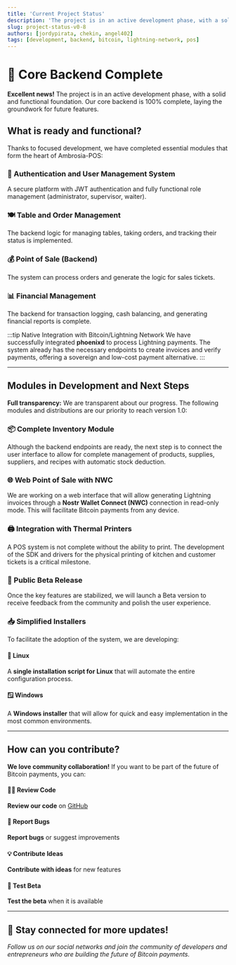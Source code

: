 ```yaml
---
title: 'Current Project Status'
description: 'The project is in an active development phase, with a solid and functional foundation. Our core backend is 100% complete.'
slug: project-status-v0-8
authors: [jordypirata, chekin, angel402]
tags: [development, backend, bitcoin, lightning-network, pos]
---
```


# 🚀 Core Backend Complete

<div class="alert alert--success">
  <strong>Excellent news!</strong> The project is in an active development phase, with a solid and functional foundation. Our core backend is 100% complete, laying the groundwork for future features.
</div>

<!-- truncate -->

## What is ready and functional?

Thanks to focused development, we have completed essential modules that form the heart of Ambrosia-POS:

<div class="row">
  <div class="col col--6">

### 🔐 Authentication and User Management System
A secure platform with JWT authentication and fully functional role management (administrator, supervisor, waiter).

### 🍽️ Table and Order Management
The backend logic for managing tables, taking orders, and tracking their status is implemented.

  </div>
  <div class="col col--6">

### 💰 Point of Sale (Backend)
The system can process orders and generate the logic for sales tickets.

### 📊 Financial Management
The backend for transaction logging, cash balancing, and generating financial reports is complete.

  </div>
</div>

:::tip Native Integration with Bitcoin/Lightning Network
We have successfully integrated **phoenixd** to process Lightning payments. The system already has the necessary endpoints to create invoices and verify payments, offering a sovereign and low-cost payment alternative.
:::

---

## Modules in Development and Next Steps

<div class="alert alert--info">
  <strong>Full transparency:</strong> We are transparent about our progress. The following modules and distributions are our priority to reach version 1.0:
</div>

### 📦 Complete Inventory Module
Although the backend endpoints are ready, the next step is to connect the user interface to allow for complete management of products, supplies, suppliers, and recipes with automatic stock deduction.

### 🌐 Web Point of Sale with NWC
We are working on a web interface that will allow generating Lightning invoices through a **Nostr Wallet Connect (NWC)** connection in read-only mode. This will facilitate Bitcoin payments from any device.

### 🖨️ Integration with Thermal Printers
A POS system is not complete without the ability to print. The development of the SDK and drivers for the physical printing of kitchen and customer tickets is a critical milestone.

### 🧪 Public Beta Release
Once the key features are stabilized, we will launch a Beta version to receive feedback from the community and polish the user experience.

### 📥 Simplified Installers
To facilitate the adoption of the system, we are developing:

<div class="row">
  <div class="col col--6">
    <div class="card">
      <div class="card__header">
        <h4>🐧 Linux</h4>
      </div>
      <div class="card__body">
        <p>A <strong>single installation script for Linux</strong> that will automate the entire configuration process.</p>
      </div>
    </div>
  </div>
  <div class="col col--6">
    <div class="card">
      <div class="card__header">
        <h4>🪟 Windows</h4>
      </div>
      <div class="card__body">
        <p>A <strong>Windows installer</strong> that will allow for quick and easy implementation in the most common environments.</p>
      </div>
    </div>
  </div>
</div>

---

## How can you contribute?

<div class="alert alert--warning">
  <strong>We love community collaboration!</strong> If you want to be part of the future of Bitcoin payments, you can:
</div>

<div class="row margin-top--lg">
  <div class="col col--3">
    <div class="text--center">
      <h4>👨‍💻 Review Code</h4>
      <p><strong>Review our code</strong> on <a href="https://github.com/btcgdl/Ambrosia-POS">GitHub</a></p>
    </div>
  </div>
  <div class="col col--3">
    <div class="text--center">
      <h4>🐛 Report Bugs</h4>
      <p><strong>Report bugs</strong> or suggest improvements</p>
    </div>
  </div>
  <div class="col col--3">
    <div class="text--center">
      <h4>💡 Contribute Ideas</h4>
      <p><strong>Contribute with ideas</strong> for new features</p>
    </div>
  </div>
  <div class="col col--3">
    <div class="text--center">
      <h4>🧪 Test Beta</h4>
      <p><strong>Test the beta</strong> when it is available</p>
    </div>
  </div>
</div>

---

<div class="text--center">
  <h2>🌟 Stay connected for more updates!</h2>
  <p><em>Follow us on our social networks and join the community of developers and entrepreneurs who are building the future of Bitcoin payments.</em></p>
</div>